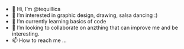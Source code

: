 - 👋 Hi, I’m @tequillica
- 👀 I’m interested in graphic design, drawing, salsa dancing :)
- 🌱 I’m currently learning basics of code
- 💞️ I’m looking to collaborate on anzthing that can improve me and be interesting.
- 📫 How to reach me ...

<!---
tequillica/tequillica is a ✨ special ✨ repository because its `README.md` (this file) appears on your GitHub profile.
You can click the Preview link to take a look at your changes.
--->
